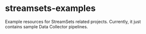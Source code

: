 # streamsets-examples
Example resources for StreamSets related projects.  Currently, it just contains sample Data Collector pipelines.
